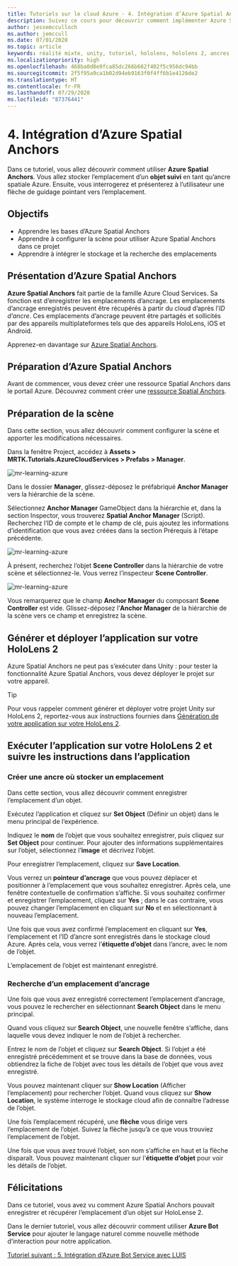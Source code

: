 ```yaml
---
title: Tutoriels sur le cloud Azure - 4. Intégration d’Azure Spatial Anchors
description: Suivez ce cours pour découvrir comment implémenter Azure Spatial Anchors dans une application HoloLens 2.
author: jessemcculloch
ms.author: jemccull
ms.date: 07/01/2020
ms.topic: article
keywords: réalité mixte, unity, tutoriel, hololens, hololens 2, ancres spatiales Azure
ms.localizationpriority: high
ms.openlocfilehash: 468ba0d8e9fca85dc266b662f402f5c956dc94bb
ms.sourcegitcommit: 2f5f95a9ca1b02d94eb9163f0f4ff6b1e4126de2
ms.translationtype: HT
ms.contentlocale: fr-FR
ms.lasthandoff: 07/29/2020
ms.locfileid: "87376441"
---
```

# <a name="4-integrating-azure-spatial-anchors"></a>4. Intégration d’Azure Spatial Anchors

Dans ce tutoriel, vous allez découvrir comment utiliser **Azure Spatial Anchors**. Vous allez stocker l’emplacement d’un **objet suivi** en tant qu’ancre spatiale Azure. Ensuite, vous interrogerez et présenterez à l’utilisateur une flèche de guidage pointant vers l’emplacement.

## <a name="objectives"></a>Objectifs

* Apprendre les bases d’Azure Spatial Anchors
* Apprendre à configurer la scène pour utiliser Azure Spatial Anchors dans ce projet
* Apprendre à intégrer le stockage et la recherche des emplacements

## <a name="understanding-azure-spatial-anchors"></a>Présentation d’Azure Spatial Anchors

 **Azure Spatial Anchors** fait partie de la famille Azure Cloud Services. Sa fonction est d’enregistrer les emplacements d’ancrage. Les emplacements d’ancrage enregistrés peuvent être récupérés à partir du cloud d’après l’*ID d’ancre*. Ces emplacements d’ancrage peuvent être partagés et sollicités par des appareils multiplateformes tels que des appareils HoloLens, iOS et Android.

Apprenez-en davantage sur [Azure Spatial Anchors](https://docs.microsoft.com/azure/spatial-anchors/overview).

## <a name="preparing-azure-spatial-anchors"></a>Préparation d’Azure Spatial Anchors

Avant de commencer, vous devez créer une ressource Spatial Anchors dans le portail Azure.
Découvrez comment créer une [ressource Spatial Anchors](https://docs.microsoft.com/azure/spatial-anchors/quickstarts/get-started-hololens#create-a-spatial-anchors-resource).

## <a name="preparing-the-scene"></a>Préparation de la scène

Dans cette section, vous allez découvrir comment configurer la scène et apporter les modifications nécessaires.

Dans la fenêtre Project, accédez à **Assets > MRTK.Tutorials.AzureCloudServices > Prefabs > Manager**.

![mr-learning-azure](images/mr-learning-azure/tutorial4-section1-step1-1.png)

Dans le dossier **Manager**, glissez-déposez le préfabriqué **Anchor Manager** vers la hiérarchie de la scène.

Sélectionnez **Anchor Manager** GameObject dans la hiérarchie et, dans la section Inspector, vous trouverez **Spatial Anchor Manager** (Script). Recherchez l’ID de compte et le champ de clé, puis ajoutez les informations d’identification que vous avez créées dans la section Prérequis à l’étape précédente.

![mr-learning-azure](images/mr-learning-azure/tutorial4-section1-step2-1.png)

À présent, recherchez l’objet **Scene Controller** dans la hiérarchie de votre scène et sélectionnez-le. Vous verrez l’inspecteur **Scene Controller**.

![mr-learning-azure](images/mr-learning-azure/tutorial4-section1-step3-1.png)

Vous remarquerez que le champ **Anchor Manager** du composant **Scene Controller** est vide. Glissez-déposez l’**Anchor Manager** de la hiérarchie de la scène vers ce champ et enregistrez la scène.

## <a name="build-and-deploy-the-app-to-your-hololens-2"></a>Générer et déployer l’application sur votre HoloLens 2

Azure Spatial Anchors ne peut pas s’exécuter dans Unity : pour tester la fonctionnalité Azure Spatial Anchors, vous devez déployer le projet sur votre appareil.

> [!TIP]
> Pour vous rappeler comment générer et déployer votre projet Unity sur HoloLens 2, reportez-vous aux instructions fournies dans [Génération de votre application sur votre HoloLens 2](mr-learning-base-02.md#building-your-application-to-your-hololens-2).

## <a name="run-the-app-on-your-hololens-2-and-follow-the-in-app-instructions"></a>Exécuter l’application sur votre HoloLens 2 et suivre les instructions dans l’application

### <a name="create-an-anchor-to-store-a-location"></a>Créer une ancre où stocker un emplacement

Dans cette section, vous allez découvrir comment enregistrer l’emplacement d’un objet.

Exécutez l’application et cliquez sur **Set Object** (Définir un objet) dans le menu principal de l’expérience.

Indiquez le **nom** de l’objet que vous souhaitez enregistrer, puis cliquez sur **Set Object** pour continuer. Pour ajouter des informations supplémentaires sur l’objet, sélectionnez l’**image** et décrivez l’objet.

Pour enregistrer l’emplacement, cliquez sur **Save Location**.

Vous verrez un **pointeur d’ancrage** que vous pouvez déplacer et positionner à l’emplacement que vous souhaitez enregistrer. Après cela, une fenêtre contextuelle de confirmation s’affiche. Si vous souhaitez confirmer et enregistrer l’emplacement, cliquez sur **Yes** ; dans le cas contraire, vous pouvez changer l’emplacement en cliquant sur **No** et en sélectionnant à nouveau l’emplacement.

Une fois que vous avez confirmé l’emplacement en cliquant sur **Yes**, l’emplacement et l’ID d’ancre sont enregistrés dans le stockage cloud Azure. Après cela, vous verrez l’**étiquette d’objet** dans l’ancre, avec le nom de l’objet.

L’emplacement de l’objet est maintenant enregistré.

### <a name="query-for-finding-an-anchor-location"></a>Recherche d’un emplacement d’ancrage

Une fois que vous avez enregistré correctement l’emplacement d’ancrage, vous pouvez le rechercher en sélectionnant **Search Object** dans le menu principal.

Quand vous cliquez sur **Search Object**, une nouvelle fenêtre s’affiche, dans laquelle vous devez indiquer le nom de l’objet à rechercher.

Entrez le nom de l’objet et cliquez sur **Search Object**. Si l’objet a été enregistré précédemment et se trouve dans la base de données, vous obtiendrez la fiche de l’objet avec tous les détails de l’objet que vous avez enregistré.

Vous pouvez maintenant cliquer sur **Show Location** (Afficher l’emplacement) pour rechercher l’objet. Quand vous cliquez sur **Show Location**, le système interroge le stockage cloud afin de connaître l’adresse de l’objet.

Une fois l’emplacement récupéré, une **flèche** vous dirige vers l’emplacement de l’objet. Suivez la flèche jusqu’à ce que vous trouviez l’emplacement de l’objet.

Une fois que vous avez trouvé l’objet, son nom s’affiche en haut et la flèche disparaît. Vous pouvez maintenant cliquer sur l’**étiquette d’objet** pour voir les détails de l’objet.

## <a name="congratulations"></a>Félicitations

Dans ce tutoriel, vous avez vu comment Azure Spatial Anchors pouvait enregistrer et récupérer l’emplacement d’un objet sur HoloLense 2.

Dans le dernier tutoriel, vous allez découvrir comment utiliser **Azure Bot Service** pour ajouter le langage naturel comme nouvelle méthode d’interaction pour notre application.

[Tutoriel suivant : 5. Intégration d’Azure Bot Service avec LUIS](mr-learning-azure-05.md)

